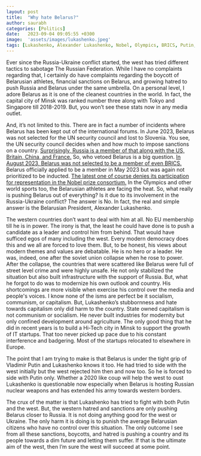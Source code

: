 ```yaml
---
layout: post
title:  "Why hate Belarus?"
author: saurabh
categories: [Politics]
date:   2023-09-04 09:05:55 +0300
image:  'assets/images/lukashenko.jpeg'
tags: [Lukashenko, Alexander Lukashenko, Nobel, Olympics, BRICS, Putin, Europe, EU, Ukraine, Russia, NATO, US, India, Biden, social media, Zelensky]
---
```


Ever since the Russia-Ukraine conflict started, the west has tried different tactics to sabotage The Russian Federation. While I have no complaints regarding that, I certainly do have complaints regarding the boycott of Belarusian athletes, financial sanctions on Belarus, and growing hatred to push Russia and Belarus under the same umbrella. On a personal level, I adore Belarus as it is one of the cleanest countries in the world. In fact, the capital city of Minsk was ranked number three along with Tokyo and Singapore till 2018-2019. But, you won’t see these stats now in any media outlet.

And, it’s not limited to this. There are in fact a number of incidents where Belarus has been kept out of the international forums. In June 2023, Belarus was not selected for the UN security council and lost to Slovenia. You see, the UN security council decides when and how much to impose sanctions on a country. [Surprisingly, Russia is a member of that along with the US, Britain, China, and France.](https://www.reuters.com/world/five-nations-elected-un-security-council-belarus-denied-2023-06-06/) So, who vetoed Belarus is a big question. [In August 2023, Belarus was not selected to be a member of even BRICS.](https://www.aa.com.tr/en/europe/russia-says-will-prioritize-candidacies-of-kazakhstan-belarus-amid-brics-expansion/2976122) Belarus officially applied to be a member in May 2023 but was again not prioritized to be inducted. [The latest one of course denies its participation for representation in the Nobel prize consortium.](https://www.reuters.com/world/nobel-foundation-cancels-russia-belarus-iran-invites-annual-prize-awards-2023-09-02/) In the Olympics and other world sports too, the Belarusian athletes are facing the heat. So, what really is pushing Belarus out of everything? Is it due to its involvement in the Russia-Ukraine conflict? The answer is No. In fact, the real and simple answer is the Belarusian President, Alexander Lukashenko.

The western countries don’t want to deal with him at all. No EU membership till he is in power. The irony is that, the least he could have done is to push a candidate as a leader and control him from behind. That would have sufficed egos of many including the west. Every modern democracy does this and we all are forced to love them. But, to be honest, his views about modern themes and values are debatable. He is no hero or a leader. He was, indeed, one after the soviet union collapse when he rose to power. After the collapse, the countries that were scattered like Belarus were full of street level crime and were highly unsafe. He not only stabilized the situation but also built infrastructure with the support of Russia. But, what he forgot to do was to modernize his own outlook and country. His shortcomings are more visible when exercise his control over the media and people's voices. I know none of the isms are perfect be it socialism, communism, or capitalism. But, Lukashenko’s stubbornness and hate towards capitalism only did harm to the country. State owned capitalism is not communism or socialism. He never built industries for modernity but only confined development around agriculture. The only good thing that he did in recent years is to build a Hi-Tech city in Minsk to support the growth of IT startups. That too never picked up pace due to his constant interference and badgering. Most of the startups relocated to elsewhere in Europe.

The point that I am trying to make is that Belarus is under the tight grip of Vladimir Putin and Lukashenko knows it too. He had tried to side with the west initially but the west rejected him then and now too. So he is forced to side with Putin only. Whether a 2020 like coup will help the west to oust Lukashenko is questionable now especially when Belarus is hosting Russian nuclear weapons and has extended his army towards western borders.

The crux of the matter is that Lukashenko has tried to fight with both Putin and the west. But, the western hatred and sanctions are only pushing Belarus closer to Russia. It is not doing anything good for the west or Ukraine. The only harm it is doing is to punish the average Belarusian citizens who have no control over this situation. The only outcome I see from all these sanctions, boycotts, and hatred is pushing a country and its people towards a dim future and letting them suffer. If that is the ultimate aim of the west, then I’m sure the west will succeed at some point.